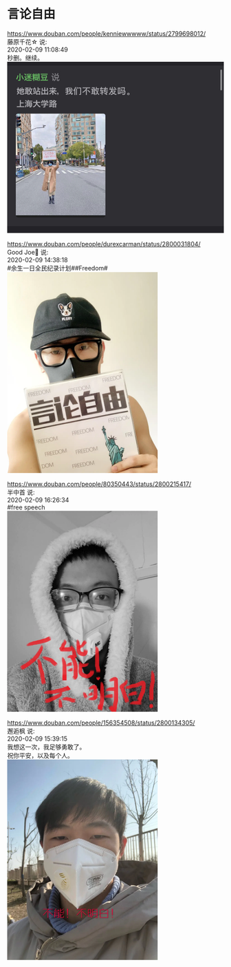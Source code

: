 ﻿# 言论自由

https://www.douban.com/people/kenniewwwww/status/2799698012/   
藤原千花☆ 说:   
2020-02-09 11:08:49   
秒删。继续。   
<img src="https://github.com/markmeloon/GFW/blob/master/2020/2020-02-08_%E8%A8%80%E8%AE%BA%E8%87%AA%E7%94%B1/01.jpg?raw=true" width=800>

https://www.douban.com/people/durexcarman/status/2800031804/    
Good Joe🌈 说:  
2020-02-09 14:38:18  
#余生一日全民纪录计划##Freedom#   
<img src="https://github.com/markmeloon/GFW/blob/master/2020/2020-02-08_%E8%A8%80%E8%AE%BA%E8%87%AA%E7%94%B1/02.jpg?raw=true" width=350>

https://www.douban.com/people/80350443/status/2800215417/  
半中首 说:  
2020-02-09 16:26:34  
#free speech   
<img src="https://github.com/markmeloon/GFW/blob/master/2020/2020-02-08_%E8%A8%80%E8%AE%BA%E8%87%AA%E7%94%B1/03.jpg?raw=true" width=350>   

https://www.douban.com/people/156354508/status/2800134305/   
邂逅枫 说:  
2020-02-09 15:39:15   
我想这一次，我足够勇敢了。   
祝你平安，以及每个人。   
<img src="https://github.com/markmeloon/GFW/blob/master/2020/2020-02-08_%E8%A8%80%E8%AE%BA%E8%87%AA%E7%94%B1/04.jpg?raw=true" width=350>  




